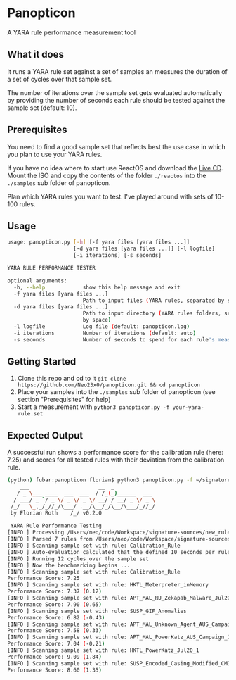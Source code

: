 # Panopticon

A YARA rule performance measurement tool

## What it does 

It runs a YARA rule set against a set of samples an measures the duration of a set of cycles over that sample set. 

The number of iterations over the sample set gets evaluated automatically by providing the number of seconds each rule should be tested against the sample set (default: 10). 

## Prerequisites

You need to find a good sample set that reflects best the use case in which you plan to use your YARA rules. 

If you have no idea where to start use ReactOS and download the [Live CD](https://reactos.org/download/). Mount the ISO and copy the contents of the folder `./reactos` into the `./samples` sub folder of panopticon. 

Plan which YARA rules you want to test. I've played around with sets of 10-100 rules. 

## Usage

```bash
usage: panopticon.py [-h] [-f yara files [yara files ...]]
                     [-d yara files [yara files ...]] [-l logfile]
                     [-i iterations] [-s seconds]

YARA RULE PERFORMANCE TESTER

optional arguments:
  -h, --help            show this help message and exit
  -f yara files [yara files ...]
                        Path to input files (YARA rules, separated by space)
  -d yara files [yara files ...]
                        Path to input directory (YARA rules folders, separated
                        by space)
  -l logfile            Log file (default: panopticon.log)
  -i iterations         Number of iterations (default: auto)
  -s seconds            Number of seconds to spend for each rule's measurement
```

## Getting Started 

1. Clone this repo and cd to it `git clone https://github.com/Neo23x0/panopticon.git && cd panopticon`
2. Place your samples into the `./samples` sub folder of panopticon (see section "Prerequisites" for help) 
3. Start a measurement with `python3 panopticon.py -f your-yara-rule.set`

## Expected Output

A successful run shows a performance score for the calibration rule (here: 7.25) and scores for all tested rules with their deviation from the calibration rule. 

```bash
(python) fubar:panopticon florian$ python3 panopticon.py -f ~/signatures/new_rules.yar 
    ___                      __  _              
   / _ \___ ____  ___  ___  / /_(_)______  ___  
  / ___/ _ `/ _ \/ _ \/ _ \/ __/ / __/ _ \/ _ \ 
 /_/   \_,_/_//_/\___/ .__/\__/_/\__/\___/_//_/ 
 by Florian Roth    /_/ v0.2.0                 
 
 YARA Rule Performance Testing
[INFO ] Processing /Users/neo/code/Workspace/signature-sources/new_rules.yar ...
[INFO ] Parsed 7 rules from /Users/neo/code/Workspace/signature-sources/new_rules.yar
[INFO ] Scanning sample set with rule: Calibration_Rule
[INFO ] Auto-evaluation calculated that the defined 10 seconds per rule could be accomplished by 12 cycles per rule over the given sample set of 1437 samples
[INFO ] Running 12 cycles over the sample set
[INFO ] Now the benchmarking begins ...
[INFO ] Scanning sample set with rule: Calibration_Rule
Performance Score: 7.25
[INFO ] Scanning sample set with rule: HKTL_Meterpreter_inMemory
Performance Score: 7.37 (0.12)
[INFO ] Scanning sample set with rule: APT_MAL_RU_Zekapab_Malware_Jul20_1
Performance Score: 7.90 (0.65)
[INFO ] Scanning sample set with rule: SUSP_GIF_Anomalies
Performance Score: 6.82 (-0.43)
[INFO ] Scanning sample set with rule: APT_MAL_Unknown_Agent_AUS_Campaign_Jul20_1
Performance Score: 7.58 (0.33)
[INFO ] Scanning sample set with rule: APT_MAL_PowerKatz_AUS_Campaign_Jul20_1
Performance Score: 7.04 (-0.21)
[INFO ] Scanning sample set with rule: HKTL_PowerKatz_Jul20_1
Performance Score: 9.09 (1.84)
[INFO ] Scanning sample set with rule: SUSP_Encoded_Casing_Modified_CMD
Performance Score: 8.60 (1.35)
```